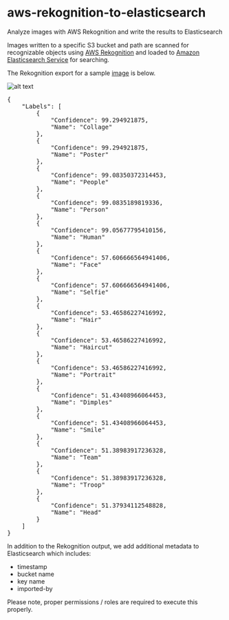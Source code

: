 # aws-rekognition-to-elasticsearch

Analyze images with AWS Rekognition and write the results to Elasticsearch

Images written to a specific S3 bucket and path are scanned for recognizable objects using [AWS Rekognition](https://aws.amazon.com/rekognition/) and loaded to [Amazon Elasticsearch Service](https://aws.amazon.com/elasticsearch-service/) for searching. 

The Rekognition export for a sample [image](https://awsdmg.com/images/rekognition.jpg) is below.

![alt text](https://awsdmg.com/images/rekognition.jpg "Rekognition Sample Image")


<pre>
{
    "Labels": [
        {
            "Confidence": 99.294921875,
            "Name": "Collage"
        },
        {
            "Confidence": 99.294921875,
            "Name": "Poster"
        },
        {
            "Confidence": 99.08350372314453,
            "Name": "People"
        },
        {
            "Confidence": 99.0835189819336,
            "Name": "Person"
        },
        {
            "Confidence": 99.05677795410156,
            "Name": "Human"
        },
        {
            "Confidence": 57.606666564941406,
            "Name": "Face"
        },
        {
            "Confidence": 57.606666564941406,
            "Name": "Selfie"
        },
        {
            "Confidence": 53.46586227416992,
            "Name": "Hair"
        },
        {
            "Confidence": 53.46586227416992,
            "Name": "Haircut"
        },
        {
            "Confidence": 53.46586227416992,
            "Name": "Portrait"
        },
        {
            "Confidence": 51.43408966064453,
            "Name": "Dimples"
        },
        {
            "Confidence": 51.43408966064453,
            "Name": "Smile"
        },
        {
            "Confidence": 51.38983917236328,
            "Name": "Team"
        },
        {
            "Confidence": 51.38983917236328,
            "Name": "Troop"
        },
        {
            "Confidence": 51.37934112548828,
            "Name": "Head"
        }
    ]
}
</pre>

In addition to the Rekognition output, we add additional metadata to Elasticsearch which includes:

* timestamp
* bucket name
* key name
* imported-by

Please note, proper permissions / roles are required to execute this properly. 
